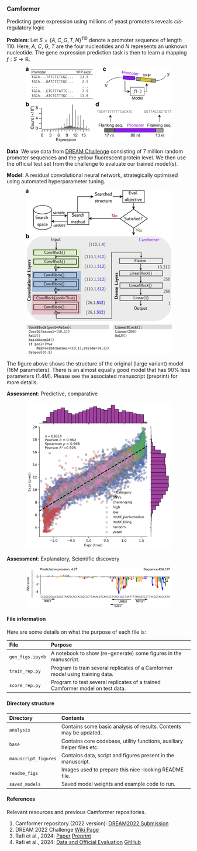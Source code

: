 ### Camformer
Predicting gene expression using millions of yeast promoters reveals *cis*-regulatory logic

**Problem**: Let $S = \{A,C,G,T,N\}^{110}$ denote a promoter sequence of length $110$. Here, $A$, $C$, $G$, $T$ are the four nucleotides and  $N$ represents an unknown nucleotide.  The gene expression prediction task is then to learn a mapping  $f: S \to \mathbb{R}$.

<div align="center">
    <img src="readme_figs/Fig1.jpg" alt="Graphical abstract" width="400">
</div>

**Data**: We use data from [DREAM Challenge](https://zenodo.org/records/7395397) consisting of 7 million random promoter sequences and the yellow fluorescent protein level. We then use the official test set from the challenge to evaluate our trained model(s).

**Model**: A residual convolutional neural network, strategically optimised using automated hyperparameter tuning.

<div align="center">
    <img src="readme_figs/Fig2.jpg" alt="Search for a model" width="400">
</div>

The figure above shows the structure of the original (large variant) model (16M parameters). There is an almost equally good model that has 90\% less parameters (1.4M). Please see the associated manuscript (preprint) for more details. 

**Assessment**: Predictive, comparative

<div align="center">
    <img src="readme_figs/Fig3.jpg" alt="Evaluating a trained model" width="400">
</div>

**Assessment**: Explanatory, Scientific discovery

<div align="center">
    <img src="readme_figs/Fig4.jpg" alt="Evaluating a trained model for explanatory assessment" width="400">
</div>


#### File information

Here are some details on what the purpose of each file is:

| File               | Purpose                                                                       |
|:-------------------| :-----------------------------------------------------------------------------|
| `gen_figs.ipynb`   | A notebook to show (re-generate) some figures in the manuscript.              |
| `train_rep.py`     | Program to train several replicates of a Camformer model using training data. |
| `score_rep.py`     | Program to test several replicates of a trained Camformer model on test data. |


#### Directory structure

| Directory           | Contents                                                                |
|:--------------------| :-----------------------------------------------------------------------|
|`analysis`           | Contains some basic analysis of results. Contents may be updated.       |
|`base`               | Contains core codebase, utility functions, auxiliary helper files etc.  |
|`manuscript_figures` | Contains data, script and figures present in the manuscript.            |
|`readme_figs`        | Images used to prepare this nice-looking README file.                   |
|`saved_models`       | Saved model weights and example code to run.                            |


#### References

Relevant resources and previous Camformer repositories.

1. Camformer repository (2022 version): [DREAM2022 Submission](https://github.com/FredrikSvenssonUK/DREAM2022_Camformers)
2. DREAM 2022 Challenge [Wiki Page](https://www.synapse.org/#!Synapse:syn28469146/wiki/617075)
3. Rafi et al., 2024: [Paper](https://doi.org/10.1038/s41587-024-02414-w) [Preprint](https://www.biorxiv.org/content/10.1101/2023.04.26.538471)
4. Rafi et al., 2024: [Data and Official Evaluation](https://zenodo.org/records/10633252) [GitHub](https://github.com/de-Boer-Lab/random-promoter-dream-challenge-2022)

